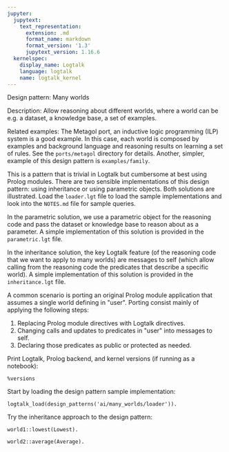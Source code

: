 ```yaml
---
jupyter:
  jupytext:
    text_representation:
      extension: .md
      format_name: markdown
      format_version: '1.3'
      jupytext_version: 1.16.6
  kernelspec:
    display_name: Logtalk
    language: logtalk
    name: logtalk_kernel
---
```


<!--
________________________________________________________________________

This file is part of Logtalk <https://logtalk.org/>  
SPDX-FileCopyrightText: 1998-2025 Paulo Moura <pmoura@logtalk.org>  
SPDX-License-Identifier: Apache-2.0

Licensed under the Apache License, Version 2.0 (the "License");
you may not use this file except in compliance with the License.
You may obtain a copy of the License at

    http://www.apache.org/licenses/LICENSE-2.0

Unless required by applicable law or agreed to in writing, software
distributed under the License is distributed on an "AS IS" BASIS,
WITHOUT WARRANTIES OR CONDITIONS OF ANY KIND, either express or implied.
See the License for the specific language governing permissions and
limitations under the License.
________________________________________________________________________
-->

Design pattern:
	Many worlds

Description:
	Allow reasoning about different worlds, where a world can be e.g.
	a dataset, a knowledge base, a set of examples.

Related examples:
	The Metagol port, an inductive logic programming (ILP) system is
	a good example. In this case, each world is composed by examples
	and background language and reasoning results on learning a set
	of rules. See the `ports/metagol` directory for details. Another,
	simpler, example of this design pattern is `examples/family`.

This is a pattern that is trivial in Logtalk but cumbersome at best
using Prolog modules. There are two sensible implementations of this
design pattern: using inheritance or using parametric objects. Both
solutions are illustrated. Load the `loader.lgt` file to load the
sample implementations and look into the `NOTES.md` file for sample
queries.

In the parametric solution, we use a parametric object for the reasoning
code and pass the dataset or knowledge base to reason about as a parameter.
A simple implementation of this solution is provided in the `parametric.lgt`
file.

In the inheritance solution, the key Logtalk feature (of the reasoning
code that we want to apply to many worlds) are messages to self (which
allow calling from the reasoning code the predicates that describe a
specific world). A simple implementation of this solution is provided
in the `inheritance.lgt` file.

A common scenario is porting an original Prolog module application
that assumes a single world defining in "user". Porting consist mainly
of applying the following steps:

1. Replacing Prolog module directives with Logtalk directives.
2. Changing calls and updates to predicates in "user" into messages to self.
3. Declaring those predicates as public or protected as needed.

Print Logtalk, Prolog backend, and kernel versions (if running as a notebook):

```logtalk
%versions
```

Start by loading the design pattern sample implementation:

```logtalk
logtalk_load(design_patterns('ai/many_worlds/loader')).
```

Try the inheritance approach to the design pattern:

```logtalk
world1::lowest(Lowest).
```

<!--
Lowest = 17.8.
-->

```logtalk
world2::average(Average).
```

<!--
Average = 11.566666666666668.
-->
